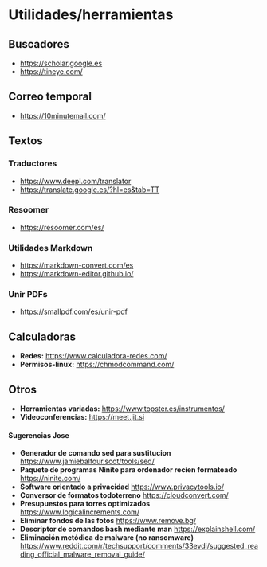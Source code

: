 # Utilidades/herramientas

## Buscadores
- https://scholar.google.es
- https://tineye.com/

## Correo temporal
- https://10minutemail.com/

## Textos
### Traductores
- https://www.deepl.com/translator
- https://translate.google.es/?hl=es&tab=TT
### Resoomer
- https://resoomer.com/es/
### Utilidades Markdown
- https://markdown-convert.com/es
- https://markdown-editor.github.io/
### Unir PDFs
- https://smallpdf.com/es/unir-pdf

## Calculadoras
- **Redes:** https://www.calculadora-redes.com/ 
- **Permisos-linux:** https://chmodcommand.com/

## Otros
- **Herramientas variadas:**  https://www.topster.es/instrumentos/
- **Videoconferencias:** https://meet.jit.si

#### Sugerencias Jose
- **Generador de comando sed para sustitucion** https://www.jamiebalfour.scot/tools/sed/
- **Paquete de programas Ninite para ordenador recien formateado** https://ninite.com/
- **Software orientado a privacidad** https://www.privacytools.io/
- **Conversor de formatos todoterreno** https://cloudconvert.com/
- **Presupuestos para torres optimizados** https://www.logicalincrements.com/
- **Eliminar fondos de las fotos** https://www.remove.bg/
- **Descriptor de comandos bash mediante man** https://explainshell.com/
- **Eliminación metódica de malware (no ransomware)** https://www.reddit.com/r/techsupport/comments/33evdi/suggested_reading_official_malware_removal_guide/
